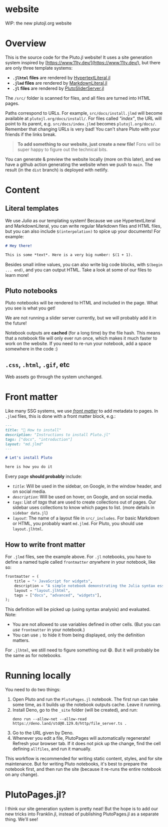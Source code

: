 # website
WIP: the new plutojl.org website



# Overview

This is the source code for the Pluto.jl website! It uses a site generation system inspired by [https://www.11ty.dev/](https://www.11ty.dev/), but there are only three template systems:
- **`.jlhtml` files** are rendered by [HypertextLiteral.jl](https://github.com/JuliaPluto/HypertextLiteral.jl)
- **`.jlmd` files** are rendered by [MarkdownLiteral.jl](https://github.com/JuliaPluto/MarkdownLiteral.jl)
- **`.jl` files** are rendered by [PlutoSliderServer.jl](https://github.com/JuliaPluto/PlutoSliderServer.jl)

The `/src/` folder is scanned for files, and all files are turned into HTML pages. 

Paths correspond to URLs. For example, `src/docs/install.jlmd` will become available at `plutojl.org/docs/install/`. For files called *"index"*, the URL will point to its parent, e.g. `src/docs/index.jlmd` becomes `plutojl.org/docs/`. Remember that changing URLs is very bad! You can't share Pluto with your friends if the links break.

> **To add something to our website, just create a new file!** Fons will be super happy to figure out the technical bits.

You can generate & preview the website locally (more on this later), and we have a github action generating the website when we push to `main`. The result (in the `dist` branch) is deployed with netlify.

# Content

## Literal templates
We use *Julia* as our templating system! Because we use HypertextLiteral and MarkdownLiteral, you can write regular Markdown files and HTML files, but you can also include `$(interpolation)` to spice up your documents! For example:

```markdown
# Hey there!

This is some *text*. Here is a very big number: $(1 + 1).
```

Besides small inline values, you can also write big code blocks, with `$(begin ... end)`, and you can output HTML. Take a look at some of our files to learn more!

## Pluto notebooks

Pluto notebooks will be rendered to HTML and included in the page. What you see is what you get!

We are not running a slider server currently, but we will probably add it in the future!

Notebook outputs are **cached** (for a long time) by the file hash. This means that a notebook file will only ever run once, which makes it much faster to work on the website. If you need to re-run your notebook, add a space somewhere in the code :)

## `.css`, `.html`, `.gif`, etc

Web assets go through the system unchanged.

# Front matter

Like many SSG systems, we use [*front matter*](https://www.11ty.dev/docs/data-frontmatter/) to add metadata to pages. In `.jlmd` files, this is done with a front matter block, e.g.:
```markdown
---
title: "🌼 How to install"
description: "Instructions to install Pluto.jl"
tags: ["docs", "introduction"]
layout: "md.jlmd"
---

# Let's install Pluto

here is how you do it
```

Every page **should probably** include:
- *`title`*: Will be used in the sidebar, on Google, in the window header, and on social media.
- *`description`*: Will be used on hover, on Google, and on social media.
- *`tags`*: List of *tags* that are used to create collections out of pages. Our sidebar uses collections to know which pages to list. (more details in `sidebar data.jl`)
- *`layout`*: The name of a layout file in `src/_includes`. For basic Markdown or HTML, you probably want `md.jlmd`. For Pluto, you should use `layout.jlhtml`.

## How to write front matter
For `.jlmd` files, see the example above. For `.jl` notebooks, you have to define a named tuple called `frontmatter` *anywhere* in your notebook, like so:
```julia
frontmatter = (
	title = "⚡️ JavaScript for widgets",
	description = "A simple notebook demonstrating the Julia syntax essentials",
	layout = "layout.jlhtml",
	tags = ["docs", "advanced", "widgets"],
);
```

This definition will be picked up (using syntax analysis) and evaluated. Note:
- You are not allowed to use variables defined in other cells. (But you can *use* `frontmatter` in your notebook.)
- You can use `;` to hide it from being displayed, only the definition matters.

For `.jlhtml`, we still need to figure something out 😄. But it will probably be the same as for notebooks.

# Running locally

You need to do two things:
1. Open Pluto and run the `PlutoPages.jl` notebook. The first run can take some time, as it builds up the notebook outputs cache. Leave it running.
2. Install Deno, go to the `_site` folder (will be created), and run:
    ```
    deno run --allow-net --allow-read https://deno.land/std@0.129.0/http/file_server.ts .
    ```
3. Go to the URL given by Deno. 
4. Whenever you edit a file, PlutoPages will automatically regenerate! Refresh your browser tab. If it does not pick up the change, find the cell defining `allfiles`, and run it manually.

This workflow is recommended for writing static content, styles, and for site maintenance. But for writing Pluto notebooks, it's best to prepare the notebook first, and then run the site (because it re-runs the entire notebook on any change).

# PlutoPages.jl?

I think our site generation system is pretty neat! But the hope is to add our new tricks into Franklin.jl, instead of publishing PlutoPages.jl as a separate thing. We'll see!


